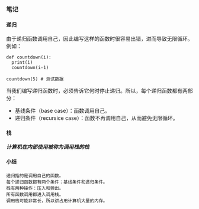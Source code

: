 ### 笔记
#### 递归
由于递归函数调用自己，因此编写这样的函数时很容易出错，进而导致无限循环。例如：

```
def countdown(i):
  print(i)
  countdown(i-1)

countdown(5) # 测试数据
```
当我们编写递归函数时，必须告诉它何时停止递归。所以，每个递归函数都有两部分：

+   基线条件（base case）：函数调用自己。
+   递归条件（recursice case）：函数不再调用自己，从而避免无限循环。

#### 栈
***计算机在内部使用被称为调用栈的栈***


#### 小结

    递归指的是调用自己的函数。
    每个递归函数都有两个条件：基线条件和递归条件。
    栈有两种操作：压入和弹出。
    所有函数调用都进入调用栈。
    调用栈可能非常长，所以讲占用计算机大量的内存。
